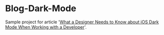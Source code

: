 # Blog-Dark-Mode
Sample project for article '[What a Designer Needs to Know about iOS Dark Mode When Working with a Developer](https://swiftsenpai.com/design/what-a-designer-need-to-know-about-ios-dark-mode/)'.
